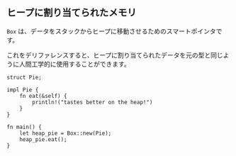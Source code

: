## ヒープに割り当てられたメモリ

`Box` は、データをスタックからヒープに移動させるためのスマートポインタです。

これをデリファレンスすると、ヒープに割り当てられたデータを元の型と同じように人間工学的に使用することができます。

```
struct Pie;

impl Pie {
    fn eat(&self) {
        println!("tastes better on the heap!")
    }
}

fn main() {
    let heap_pie = Box::new(Pie);
    heap_pie.eat();
}
```
